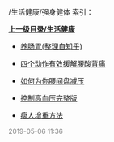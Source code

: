 /生活健康/强身健体 索引：


**[上一级目录/生活健康](/生活健康/index.md)**

- [养肠胃(整理自知乎)](/生活健康/强身健体/养肠胃(整理自知乎).md)

- [四个动作有效缓解腰酸背痛](/生活健康/强身健体/四个动作有效缓解腰酸背痛.md)

- [如何为你腰间盘减压](/生活健康/强身健体/如何为你腰间盘减压.md)

- [控制高血压完整版](/生活健康/强身健体/控制高血压完整版.md)

- [瘦人增重方法](/生活健康/强身健体/瘦人增重方法.md)


<font size=2 color='grey'> 2019-05-06 11:36 </font>